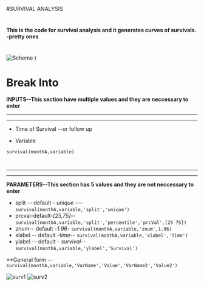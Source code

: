 #SURVIVAL ANALYSIS 
#

**This is the code for  survival analysis and it generates curves of survivals. -pretty ones**
#


![Scheme](https://github.com/trabz/Survival/blob/master/Inputs.png)
)

# Break Into

**INPUTS--This section have multiple values and they are neccessary to enter**
****
****
* Time of Survival --or follow up

* Variable

 `survival(monthA,variable)`
#
**** *****
****
 
**PARAMETERS--This section has 5 values and they are not neccessary to enter**


* split -- default -  *unique* --- `survival(monthA,variable,'split','unique')`
* prcval-default-*[25,75]*-- `survival(monthA,variable,'split','percentile','prcVal',[25 75])`
* znum-- default   -*1.96*- `survival(monthA,variable,'znum',1.96)`
* xlabel -- default  -*time*-- `survival(monthA,variable,'xlabel','Time')`
* ylabel -- default - *survival*-- `survival(monthA,variable,'ylabel','Survival')`

**General form -- `survival(monthA,variable,'VarName','Value','VarName2','Value2')`



![surv1](https://github.com/trabz/Survival/blob/master/surv2.png)
![surv2](https://github.com/trabz/Survival/blob/master/survs.png)










